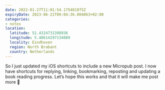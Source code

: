```yaml
---
date: 2022-01-27T11:01:54.175481975Z
expiryDate: 2023-06-21T09:04:36.004063+02:00
categories:
- notes
location:
  latitude: 51.4324731398936
  longitude: 5.48614297134089
  locality: Eindhoven
  region: North Brabant
  country: Netherlands
---
```


So I just updated my iOS shortcuts to include a new Micropub post. I now have shortcuts for replying, linking, bookmarking, reposting and updating a book reading progress. Let’s hope this works and that it will make me post more 🤔

